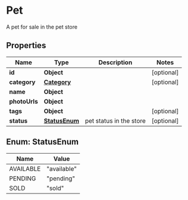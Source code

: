

# Pet

A pet for sale in the pet store

## Properties

| Name | Type | Description | Notes |
|------------ | ------------- | ------------- | -------------|
|**id** | **Object** |  |  [optional] |
|**category** | [**Category**](Category.md) |  |  [optional] |
|**name** | **Object** |  |  |
|**photoUrls** | **Object** |  |  |
|**tags** | **Object** |  |  [optional] |
|**status** | [**StatusEnum**](#StatusEnum) | pet status in the store |  [optional] |



## Enum: StatusEnum

| Name | Value |
|---- | -----|
| AVAILABLE | &quot;available&quot; |
| PENDING | &quot;pending&quot; |
| SOLD | &quot;sold&quot; |



